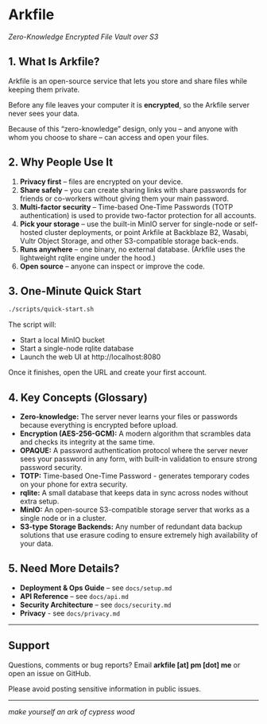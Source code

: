 # Arkfile

*Zero-Knowledge Encrypted File Vault over S3*

## 1. What Is Arkfile?

Arkfile is an open-source service that lets you store and share files while keeping them private.

Before any file leaves your computer it is **encrypted**, so the Arkfile server never sees your data.

Because of this “zero-knowledge” design, only you – and anyone with whom you choose to share – can access and open your files.

## 2. Why People Use It

1. **Privacy first** – files are encrypted on your device.  
2. **Share safely** – you can create sharing links with share passwords for friends or co-workers without giving them your main password.
3. **Multi-factor security** – Time-based One-Time Passwords (TOTP authentication) is used to provide two-factor protection for all accounts.
4. **Pick your storage** – use the built-in MinIO server for single-node or self-hosted cluster deployments, or point Arkfile at Backblaze B2, Wasabi, Vultr Object Storage, and other S3-compatible storage back-ends.
5. **Runs anywhere** – one binary, no external database. (Arkfile uses the lightweight rqlite engine under the hood.)  
6. **Open source** – anyone can inspect or improve the code.

## 3. One-Minute Quick Start

```bash
./scripts/quick-start.sh
```

The script will:

* Start a local MinIO bucket  
* Start a single-node rqlite database  
* Launch the web UI at http://localhost:8080

Once it finishes, open the URL and create your first account.

## 4. Key Concepts (Glossary)

- **Zero-knowledge:** The server never learns your files or passwords because everything is encrypted before upload.
- **Encryption (AES-256-GCM):** A modern algorithm that scrambles data and checks its integrity at the same time.
- **OPAQUE:** A password authentication protocol where the server never sees your password in any form, with built-in validation to ensure strong password security.
- **TOTP:** Time-based One-Time Password - generates temporary codes on your phone for extra security.
- **rqlite:** A small database that keeps data in sync across nodes without extra setup.
- **MinIO:** An open-source S3-compatible storage server that works as a single node or in a cluster.
- **S3-type Storage Backends:** Any number of redundant data backup solutions that use erasure coding to ensure extremely high availability of your data.

## 5. Need More Details?

* **Deployment & Ops Guide** – see `docs/setup.md`  
* **API Reference** – see `docs/api.md`  
* **Security Architecture** – see `docs/security.md`
* **Privacy** - see `docs/privacy.md`

---

## Support

Questions, comments or bug reports? Email **arkfile [at] pm [dot] me** or open an issue on GitHub.  

Please avoid posting sensitive information in public issues.

---

*make yourself an ark of cypress wood*
